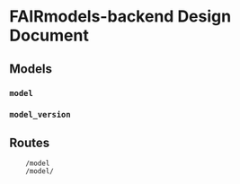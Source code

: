 # FAIRmodels-backend Design Document

## Models

### `model`


### `model_version`

## Routes

```
    /model
    /model/